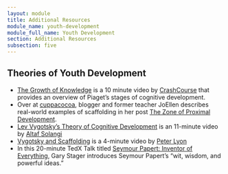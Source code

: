 ```yaml
---
layout: module
title: Additional Resources
module_name: youth-development
module_full_name: Youth Development
section: Additional Resources
subsection: five
---
```


## Theories of Youth Development

<ul>
  <li><a href="https://youtu.be/8nz2dtv--ok" target="_blank">The Growth of Knowledge</a> is a 10 minute video by <a href="https://www.youtube.com/channel/UCX6b17PVsYBQ0ip5gyeme-Q">CrashCourse</a> that provides an overview of Piaget’s stages of cognitive development.</li>
  <li>Over at <a href="http://www.cuppacocoa.com/t" target="_blank">cuppacocoa</a>, blogger and former teacher JoEllen describes real-world examples of scaffolding in her post <a href="http://www.cuppacocoa.com/the-zone-of-proximal-development/">The Zone of Proximal Development</a>. </li>
  <li><a href="https://youtu.be/SzOTvkY3jOE" target="_blank">Lev Vygotsky’s Theory of Cognitive Development</a> is an 11-minute video by <a href="https://www.youtube.com/channel/UCJehV0NnCkUsLu0QepRnPTg"  target="_blank">Altaf Solangi</a></li>
  <li><a href="https://youtu.be/4AoLk5nbliM" target="_blank">Vygotsky and Scaffolding</a> is a 4-minute video by <a href="https://www.youtube.com/channel/UCHthk9ptjiSjD_VcCZB3ehA" target="_blank">Peter Lyon</a></li>
  <li>In this 20-minute TedX Talk titled <a href="https://www.youtube.com/watch?v=6-dFTmdX1kU" target="_blank">Seymour Papert: Inventor of Everything</a>, Gary Stager introduces Seymour Papert’s “wit, wisdom, and powerful ideas.”</li>
</ul>